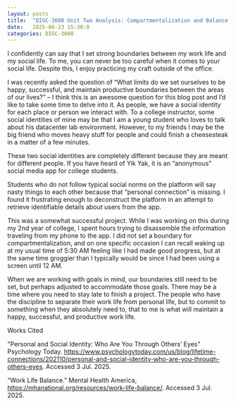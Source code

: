 ```yaml
---
layout: posts
title:  "DIGC-3600 Unit Two Analysis: Compartmentalization and Balance in Identity"
date:   2025-06-23 15:30:0
categories: DIGC-3600
---
```


I confidently can say that I set strong boundaries between my work life and my social life. To me, you can never be too careful when it comes to your social life. Despite this, I enjoy practicing my craft outside of the office. 

I was recently asked the question of “What limits do we set ourselves to be happy, successful, and maintain productive boundaries between the areas of our lives?” – I think this is an awesome question for this blog post and I’d like to take some time to delve into it. As people, we have a social identity for each place or person we interact with. To a college instructor, some social identities of mine may be that I am a young student who loves to talk about his datacenter lab environment. However, to my friends I may be the big friend who moves heavy stuff for people and could finish a cheesesteak in a matter of a few minutes.

These two social identities are completely different because they are meant for different people. If you have heard of Yik Yak, it is an “anonymous” social media app for college students. 

Students who do not follow typical social norms on the platform will say nasty things to each other because that “personal connection” is missing. I found it frustrating enough to deconstruct the platform in an attempt to retrieve identifiable details about users from the app. 

This was a somewhat successful project. While I was working on this during my 2nd year of college, I spent hours trying to disassemble the information traveling from my phone to the app. I did not set a boundary for compartmentalization, and on one specific occasion I can recall waking up at my usual time of 5:30 AM feeling like I had made good progress, but at the same time groggier than I typically would be since I had been using a screen until 12 AM. 

When we are working with goals in mind, our boundaries still need to be set, but perhaps adjusted to accommodate those goals. There may be a time where you need to stay late to finish a project. The people who have the discipline to separate their work life from personal life, but to commit to something when they absolutely need to, that to me is what will maintain a happy, successful, and productive work life.

Works Cited

"Personal and Social Identity: Who Are You Through Others’ Eyes" Psychology Today. https://www.psychologytoday.com/us/blog/lifetime-connections/202110/personal-and-social-identity-who-are-you-through-others-eyes. Accessed 3 Jul. 2025.

“Work Life Balance.” Mental Health America, https://mhanational.org/resources/work-life-balance/. Accessed 3 Jul. 2025.
